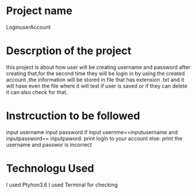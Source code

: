 # Project name
LoginuserAccount
# Descrption of the project
this project is about how  user will be creating username and password after creating that,for the second time they will be  login  in by using the created account ,the information will be stored in file  that has extension .txt and it will hase even the file where it will test if user is saved or if they can delete  it can also  check for that.
# Instrcuction  to be followed
input username
input password
if input usernme==inputusername and inputpassword== inputpaword:
print  login to your account
else:
print the username and passwor is incorrect

# Technologu Used
I used  Ptyhon3.6
I used Terminal for checking
